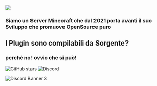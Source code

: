 ![](https://cdn.discordapp.com/attachments/956192612501553152/1000349305128878140/spongegamesorizzontalex2.png)

### Siamo un Server Minecraft che dal 2021 porta avanti il suo Sviluppo che promuove OpenSource puro

## I Plugin sono compilabili da Sorgente?

### perchè no! ovvio che si può!

![GitHub stars](https://img.shields.io/github/stars/SpongeGames?color=%23363640&label=Stars&style=social)
![Discord](https://img.shields.io/discord/955181531779985458?color=yellow)

<section>

![Discord Banner 3](https://discordapp.com/api/guilds/955181531779985458/widget.png?style=banner3)

</section>  


